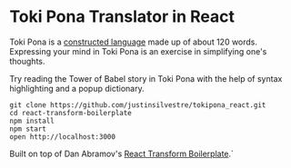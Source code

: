 Toki Pona Translator in React
=====================

Toki Pona is a [constructed language][cl] made up of about 120 words. Expressing your mind in Toki Pona is an exercise in simplifying one's thoughts.

Try reading the Tower of Babel story in Toki Pona with the help of syntax highlighting and a popup dictionary.

```
git clone https://github.com/justinsilvestre/tokipona_react.git
cd react-transform-boilerplate
npm install
npm start
open http://localhost:3000
```

Built on top of Dan Abramov's [React Transform Boilerplate][rt].`

[cl]: <http://www.theatlantic.com/technology/archive/2015/07/toki-pona-smallest-language/398363/>
[rt]: <https://github.com/gaearon/react-transform-boilerplate>